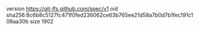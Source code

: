 version https://git-lfs.github.com/spec/v1
oid sha256:8c6b8c5127fc471f0fed236062ce63b765ee21d58a7b0d7b1fec191c108aa30b
size 1902
